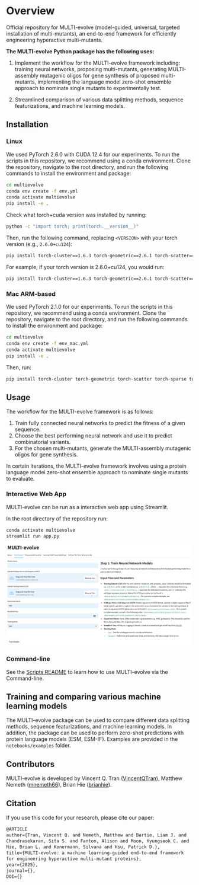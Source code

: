 # Overview

Official repository for MULTI-evolve (model-guided, universal, targeted installation of multi-mutants), an end-to-end framework for efficiently engineering hyperactive multi-mutants. 

**The MULTI-evolve Python package has the following uses:**

1. Implement the workflow for the MULTI-evolve framework including: training neural networks, proposing multi-mutants, generating MULTI-assembly mutagenic oligos for gene synthesis of proposed multi-mutants, implementing the language model zero-shot ensemble approach to nominate single mutants to experimentally test.

3. Streamlined comparison of various data splitting methods, sequence featurizations, and machine learning models.

## Installation

### Linux

We used PyTorch 2.6.0 with CUDA 12.4 for our experiments. To run the scripts in this repository, we recommend using a conda environment.  Clone the repository, navigate to the root directory, and run the following commands to install the environment and package:
```bash
cd multievolve
conda env create -f env.yml
conda activate multievolve
pip install -e .
```
Check what torch+cuda version was installed by running:
```bash
python -c "import torch; print(torch.__version__)"
```

Then, run the following command, replacing `<VERSION>` with your torch version (e.g., `2.6.0+cu124`):
```bash
pip install torch-cluster==1.6.3 torch-geometric==2.6.1 torch-scatter==2.1.2 torch-sparse==0.6.18 torch-spline-conv==1.2.2 -f https://data.pyg.org/whl/torch-<VERSION>.html
```

For example, if your torch version is 2.6.0+cu124, you would run:
```bash
pip install torch-cluster==1.6.3 torch-geometric==2.6.1 torch-scatter==2.1.2 torch-sparse==0.6.18 torch-spline-conv==1.2.2 -f https://data.pyg.org/whl/torch-2.6.0+cu124.html
```

### Mac ARM-based

We used PyTorch 2.1.0 for our experiments. To run the scripts in this repository, we recommend using a conda environment.  Clone the repository, navigate to the root directory, and run the following commands to install the environment and package:
```bash
cd multievolve
conda env create -f env_mac.yml
conda activate multievolve
pip install -e .
```
Then, run:
```bash
pip install torch-cluster torch-geometric torch-scatter torch-sparse torch-spline-conv -f https://data.pyg.org/whl/torch-2.1.0+cpu.html
```

## Usage

The workflow for the MULTI-evolve framework is as follows:
1. Train fully connected neural networks to predict the fitness of a given sequence.
2. Choose the best performing neural network and use it to predict combinatorial variants.
3. For the chosen multi-mutants, generate the MULTI-assembly mutagenic oligos for gene synthesis.

In certain iterations, the MULTI-evolve framework involves using a protein language model zero-shot ensemble approach to nominate single mutants to evaluate.

### Interactive Web App

MULTI-evolve can be run as a interactive web app using Streamlit.

In the root directory of the repository run:
```bash
conda activate multievolve
streamlit run app.py
```
![GUI interface image 1](multievolve/streamlit_1.png)

### Command-line

See the [Scripts README](scripts/README.md) to learn how to use MULTI-evolve via the Command-line.

## Training and comparing various machine learning models

The MULTI-evolve package can be used to compare different data splitting methods, sequence featurizations, and machine learning models. In addition, the package can be used to perform zero-shot predictions with protein language models (ESM, ESM-IF). Examples are provided in the ```notebooks/examples``` folder. 

## Contributors

MULTI-evolve is developed by Vincent Q. Tran ([VincentQTran](https://github.com/VincentQTran/)), Matthew Nemeth ([mnemeth66](https://github.com/mnemeth66)), Brian Hie ([brianhie](https://github.com/brianhie)).

## Citation

If you use this code for your research, please cite our paper:

```
@ARTICLE
author={Tran, Vincent Q. and Nemeth, Matthew and Bartie, Liam J. and Chandrasekaran, Sita S. and Fanton, Alison and Moon, Hyungseok C. and Hie, Brian L. and Konermann, Silvana and Hsu, Patrick D.},
title={MULTI-evolve: a machine learning-guided end-to-end framework for engineering hyperactive multi-mutant proteins},
year={2025},
journal={},
DOI={}
```
